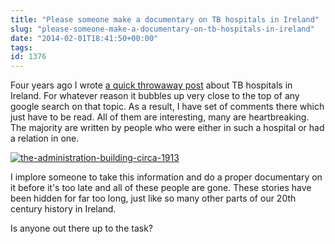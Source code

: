 ```yaml
---
title: "Please someone make a documentary on TB hospitals in Ireland"
slug: "please-someone-make-a-documentary-on-tb-hospitals-in-ireland"
date: "2014-02-01T18:41:50+00:00"
tags:
id: 1376
---
```


Four years ago I wrote [a quick throwaway post](http://conoroneill.com/2009/01/17/tb-hospitals-in-ireland/) about TB hospitals in Ireland. For whatever reason it bubbles up very close to the top of any google search on that topic. As a result, I have set of comments there which just have to be read. All of them are interesting, many are heartbreaking. The majority are written by people who were either in such a hospital or had a relation in one.

[![the-administration-building-circa-1913](https://conoroneill.com.s3.amazonaws.com/wp-content/uploads/2014/02/the-administration-building-circa-1913.png)](http://www.peamount.ie)

I implore someone to take this information and do a proper documentary on it before it's too late and all of these people are gone. These stories have been hidden for far too long, just like so many other parts of our 20th century history in Ireland.

Is anyone out there up to the task?

&nbsp;
